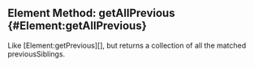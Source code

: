 Element Method: getAllPrevious {#Element:getAllPrevious}
--------------------------------------------------------

Like [Element:getPrevious][], but returns a collection of all the matched previousSiblings.